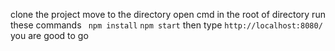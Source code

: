 clone the project
move to the directory 
open cmd in the root of directory
run these commands 
``` npm install```
```npm start```
then type ```http://localhost:8080/```
you are good to go